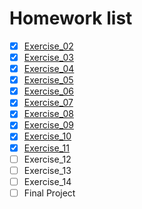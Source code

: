 # Homework list
- [x] [Exercise_02](https://github.com/ACGNnsj/compuational_physics_N2014301020001/blob/master/Exercise_02.md)
- [x] [Exercise_03](https://github.com/ACGNnsj/compuational_physics_N2014301020001/blob/master/Exercise_03.md)
- [x] [Exercise_04](https://github.com/ACGNnsj/compuational_physics_N2014301020001/blob/master/Exercise_04.md)
- [x] [Exercise_05](https://github.com/ACGNnsj/compuational_physics_N2014301020001/blob/master/Exercise_05.md)
- [x] [Exercise_06](https://github.com/ACGNnsj/compuational_physics_N2014301020001/blob/master/Exercise_06.md)
- [x] [Exercise_07](https://github.com/ACGNnsj/compuational_physics_N2014301020001/blob/master/Exercise_07.md)
- [x] [Exercise_08](https://github.com/ACGNnsj/compuational_physics_N2014301020001/blob/master/Exercise_08.md)
- [x] [Exercise_09](https://github.com/ACGNnsj/compuational_physics_N2014301020001/blob/master/Exercise_09.md)
- [x] [Exercise_10](https://github.com/ACGNnsj/compuational_physics_N2014301020001/blob/master/Exercise_10.md)
- [x] [Exercise_11](https://github.com/ACGNnsj/compuational_physics_N2014301020001/blob/master/Exercise_11.md)
- [ ] Exercise_12
- [ ] Exercise_13
- [ ] Exercise_14
- [ ] Final Project
